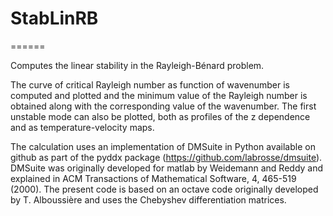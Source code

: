 # StabLinRB
======

Computes the linear stability in the Rayleigh-Bénard problem.

The curve of critical Rayleigh number as function of wavenumber is computed
and plotted and the minimum value of the Rayleigh number is obtained along
with the corresponding value of the wavenumber. The first unstable
mode can also be plotted, both as profiles of the z dependence and as
temperature-velocity maps.

The calculation uses an implementation of DMSuite in Python available on github
as part of the pyddx package (https://github.com/labrosse/dmsuite).
DMSuite was originally developed for matlab by
Weidemann and Reddy and explained in ACM Transactions of Mathematical
Software, 4, 465-519 (2000). The present code is based on an octave code
originally developed by T. Alboussière and uses the Chebyshev differentiation
matrices.
